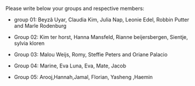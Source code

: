 Please write below your groups and respective members:

* group 01: 
Beyzâ Uyar, Claudia Kim, Julia Nap, Leonie Edel, Robbin Putter and Marle Rodenburg

* Group 02: 
Kim ter horst, Hanna Mansfeld, Rianne beijersbergen, Sientje, sylvia kloren

* Group 03:
Malou Weijs, Romy, Steffie Peters and Oriane Palacio

* Group 04:
Marine, Eva Luna, Eva, Mate, Jacob

* Group 05:
Arooj,Hannah,Jamal, Florian, Yasheng ,Haemin
